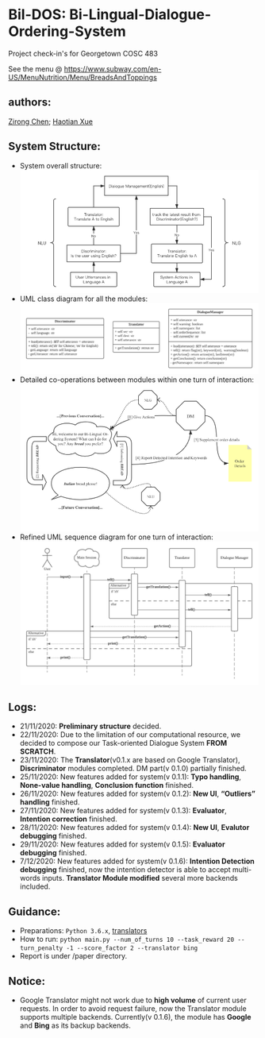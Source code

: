 # Bil-DOS: Bi-Lingual-Dialogue-Ordering-System
Project check-in's for Georgetown COSC 483

See the menu @ https://www.subway.com/en-US/MenuNutrition/Menu/BreadsAndToppings  

## authors: 
[Zirong Chen](https://github.com/RexZChen); [Haotian Xue](https://github.com/HaotianXue)

## System Structure:
* System overall structure:
![alt text](https://github.com/RexZChen/Bi-Lingual-Dialogue-System/blob/main/images/DS.png)
* UML class diagram for all the modules:
![alt text](https://github.com/RexZChen/Bi-Lingual-Dialogue-System/blob/main/images/UMLClass.png)
* Detailed co-operations between modules within one turn of interaction:
![alt text](https://github.com/RexZChen/Bi-Lingual-Dialogue-System/blob/main/images/DMStr.png)
* Refined UML sequence diagram for one turn of interaction:
![alt text](https://github.com/RexZChen/Bi-Lingual-Dialogue-System/blob/main/images/UMLSeq.png)


## Logs:

* 21/11/2020: **Preliminary structure** decided.
* 22/11/2020: Due to the limitation of our computational resource, we decided to compose our Task-oriented Dialogue System **FROM SCRATCH**.
* 23/11/2020: The **Translator**(v0.1.x are based on Google Translator), **Discriminator** modules completed. DM part(v 0.1.0) partially finished.
* 25/11/2020: New features added for system(v 0.1.1): **Typo handling**, **None-value handling**, **Conclusion function** finished.
* 26/11/2020: New features added for system(v 0.1.2): **New UI**, **“Outliers” handling** finished.
* 27/11/2020: New features added for system(v 0.1.3): **Evaluator**, **Intention correction** finished.
* 28/11/2020: New features added for system(v 0.1.4): **New UI**, **Evalutor debugging** finished.
* 29/11/2020: New features added for system(v 0.1.5): **Evaluator debugging** finished.
* 7/12/2020: New features added for system(v 0.1.6): **Intention Detection debugging** finished, now the intention detector is able to accept multi-words inputs. **Translator Module modified** several more backends included.

## Guidance:

* Preparations: ``` Python 3.6.x ```, [translators](https://github.com/UlionTse/translators)
* How to run: ``` python main.py --num_of_turns 10 --task_reward 20 --turn_penalty -1 --score_factor 2 --translator bing ```
* Report is under /paper directory.

## Notice:

* Google Translator might not work due to **high volume** of current user requests. In order to avoid request failure, now the Translator module supports multiple backends. Currently(v 0.1.6), the module has **Google** and **Bing** as its backup backends.
